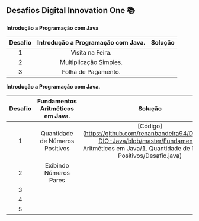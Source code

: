 ## Desafios Digital Innovation One :books:

**Introdução a Programação com Java**

| Desafio | **Introdução a Programação com Java.** | Solução |
| :-----: | :------------------------------------: | :-----: |
|    1    |            Visita na Feira.            |         |
|    2    |         Multiplicação Simples.         |         |
|    3    |          Folha de Pagamento.           |         |

**Introdução a Programação com Java.**

| Desafio | Fundamentos Aritméticos em Java. |                           Solução                            |
| :-----: | :------------------------------: | :----------------------------------------------------------: |
|    1    | Quantidade de Números Positivos  | [Código](https://github.com/renanbandeira94/Desafios-DIO-Java/blob/master/Fundamentos Aritméticos em Java/1. Quantidade de Números Positivos/Desafio.java) |
|    2    |      Exibindo Números Pares      |                                                              |
|    3    |                                  |                                                              |
|    4    |                                  |                                                              |
|    5    |                                  |                                                              |